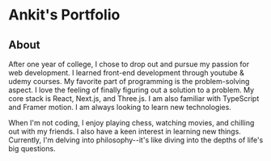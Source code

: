 # Ankit's Portfolio

## About

After one year of college, I chose to drop out and pursue my passion for web development. I learned front-end development through youtube & udemy courses. My favorite part of programming is the problem-solving aspect. I love the feeling of finally figuring out a solution to a problem. My core stack is React, Next.js, and Three.js. I am also familiar with TypeScript and Framer motion. I am always looking to learn new technologies.

When I'm not coding, I enjoy playing chess, watching movies, and chilling out with my friends. I also have a keen interest in learning new things. Currently, I'm delving into philosophy--it's like diving into the depths of life's big questions.
